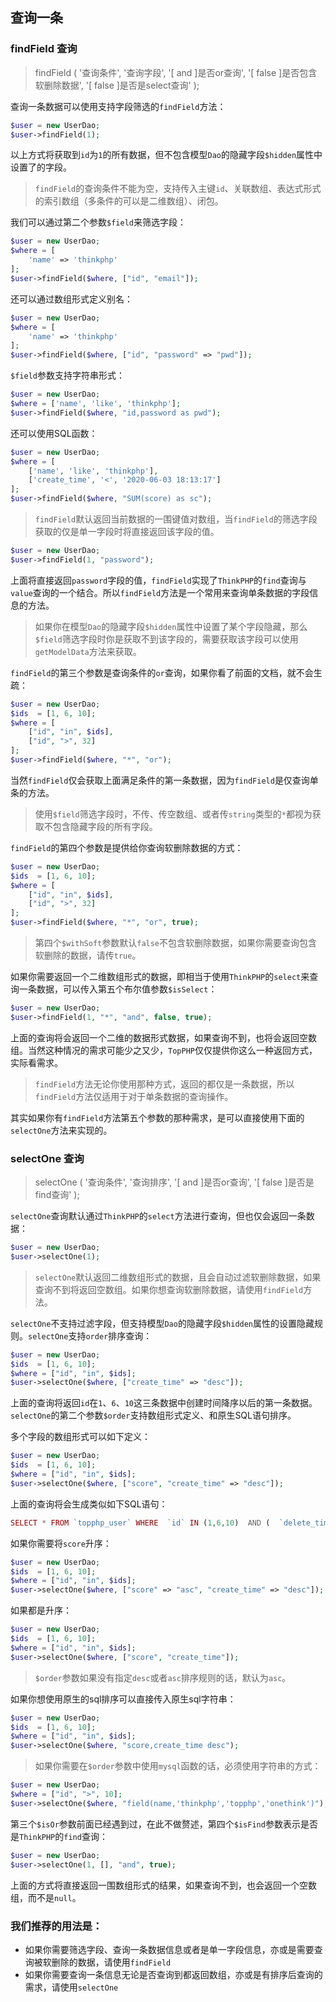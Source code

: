 ## 查询一条

### findField 查询

> findField \( '查询条件', '查询字段', '\[ and \]是否or查询', '\[ false \]是否包含软删除数据', '\[ false \]是否是select查询' \);

查询一条数据可以使用支持字段筛选的`findField`方法：

```php
$user = new UserDao;
$user->findField(1);
```

以上方式将获取到`id`为`1`的所有数据，但不包含模型`Dao`的隐藏字段`$hidden`属性中设置了的字段。

> `findField`的查询条件不能为空，支持传入主键`id`、关联数组、表达式形式的索引数组（多条件的可以是二维数组）、闭包。

我们可以通过第二个参数`$field`来筛选字段：

```php
$user = new UserDao;
$where = [
    'name' => 'thinkphp'
];
$user->findField($where, ["id", "email"]);
```

还可以通过数组形式定义别名：

```php
$user = new UserDao;
$where = [
    'name' => 'thinkphp'
];
$user->findField($where, ["id", "password" => "pwd"]);
```

`$field`参数支持字符串形式：

```php
$user = new UserDao;
$where = ['name', 'like', 'thinkphp'];
$user->findField($where, "id,password as pwd");
```

还可以使用SQL函数：

```php
$user = new UserDao;
$where = [
    ['name', 'like', 'thinkphp'],
    ['create_time', '<', '2020-06-03 18:13:17']    
];
$user->findField($where, "SUM(score) as sc");
```

> `findField`默认返回当前数据的一围键值对数组，当`findField`的筛选字段获取的仅是单一字段时将直接返回该字段的值。

```php
$user = new UserDao;
$user->findField(1, "password");
```

上面将直接返回`password`字段的值，`findField`实现了`ThinkPHP`的`find`查询与`value`查询的一个结合。所以`findField`方法是一个常用来查询单条数据的字段信息的方法。

> 如果你在模型`Dao`的隐藏字段`$hidden`属性中设置了某个字段隐藏，那么`$field`筛选字段时你是获取不到该字段的，需要获取该字段可以使用`getModelData`方法来获取。

`findField`的第三个参数是查询条件的`or`查询，如果你看了前面的文档，就不会生疏：

```php
$user = new UserDao;
$ids  = [1, 6, 10];
$where = [
    ["id", "in", $ids],
    ["id", ">", 32]
];
$user->findField($where, "*", "or");
```

当然`findField`仅会获取上面满足条件的第一条数据，因为`findField`是仅查询单条的方法。

> 使用`$field`筛选字段时，不传、传空数组、或者传`string`类型的`*`都视为获取不包含隐藏字段的所有字段。

`findField`的第四个参数是提供给你查询软删除数据的方式：

```php
$user = new UserDao;
$ids  = [1, 6, 10];
$where = [
    ["id", "in", $ids],
    ["id", ">", 32]
];
$user->findField($where, "*", "or", true);
```

> 第四个`$withSoft`参数默认`false`不包含软删除数据，如果你需要查询包含软删除的数据，请传`true`。

如果你需要返回一个二维数组形式的数据，即相当于使用`ThinkPHP`的`select`来查询一条数据，可以传入第五个布尔值参数`$isSelect`：

```php
$user = new UserDao;
$user->findField(1, "*", "and", false, true);
```

上面的查询将会返回一个二维的数据形式数据，如果查询不到，也将会返回空数组。当然这种情况的需求可能少之又少，`TopPHP`仅仅提供你这么一种返回方式，实际看需求。

> `findField`方法无论你使用那种方式，返回的都仅是一条数据，所以`findField`方法仅适用于对于单条数据的查询操作。

其实如果你有`findField`方法第五个参数的那种需求，是可以直接使用下面的`selectOne`方法来实现的。

### selectOne 查询

> selectOne \( '查询条件', '查询排序', '\[ and \]是否or查询', '\[ false \]是否是find查询' \);

`selectOne`查询默认通过`ThinkPHP`的`select`方法进行查询，但也仅会返回一条数据：

```php
$user = new UserDao;
$user->selectOne(1);
```

> `selectOne`默认返回二维数组形式的数据，且会自动过滤软删除数据，如果查询不到将返回空数组。如果你想查询软删除数据，请使用`findField`方法。

`selectOne`不支持过滤字段，但支持模型`Dao`的隐藏字段`$hidden`属性的设置隐藏规则。`selectOne`支持`order`排序查询：

```php
$user = new UserDao;
$ids  = [1, 6, 10];
$where = ["id", "in", $ids];
$user->selectOne($where, ["create_time" => "desc"]);
```

上面的查询将返回`id`在`1`、`6`、`10`这三条数据中创建时间降序以后的第一条数据。`selectOne`的第二个参数`$order`支持数组形式定义、和原生SQL语句排序。

多个字段的数组形式可以如下定义：

```php
$user = new UserDao;
$ids  = [1, 6, 10];
$where = ["id", "in", $ids];
$user->selectOne($where, ["score", "create_time" => "desc"]);
```

上面的查询将会生成类似如下SQL语句：

```php
SELECT * FROM `topphp_user` WHERE  `id` IN (1,6,10)  AND (  `delete_time` IS NULL OR `delete_time` = 0 ) ORDER BY `score`,`create_time` DESC LIMIT 1
```

如果你需要将`score`升序：

```php
$user = new UserDao;
$ids  = [1, 6, 10];
$where = ["id", "in", $ids];
$user->selectOne($where, ["score" => "asc", "create_time" => "desc"]);
```

如果都是升序：

```php
$user = new UserDao;
$ids  = [1, 6, 10];
$where = ["id", "in", $ids];
$user->selectOne($where, ["score", "create_time"]);
```

> `$order`参数如果没有指定`desc`或者`asc`排序规则的话，默认为`asc`。

如果你想使用原生的sql排序可以直接传入原生sql字符串：

```php
$user = new UserDao;
$ids  = [1, 6, 10];
$where = ["id", "in", $ids];
$user->selectOne($where, "score,create_time desc");
```
> 如果你需要在`$order`参数中使用`mysql`函数的话，必须使用字符串的方式：

```php
$user = new UserDao;
$where = ["id", ">", 10];
$user->selectOne($where, "field(name,'thinkphp','topphp','onethink')");
```

第三个`$isOr`参数前面已经遇到过，在此不做赘述，第四个`$isFind`参数表示是否是`ThinkPHP`的`find`查询：

```php
$user = new UserDao;
$user->selectOne(1, [], "and", true);
```

上面的方式将直接返回一围数组形式的结果，如果查询不到，也会返回一个空数组，而不是`null`。

### 我们推荐的用法是：

* 如果你需要筛选字段、查询一条数据信息或者是单一字段信息，亦或是需要查询被软删除的数据，请使用`findField`
* 如果你需要查询一条信息无论是否查询到都返回数组，亦或是有排序后查询的需求，请使用`selectOne`


